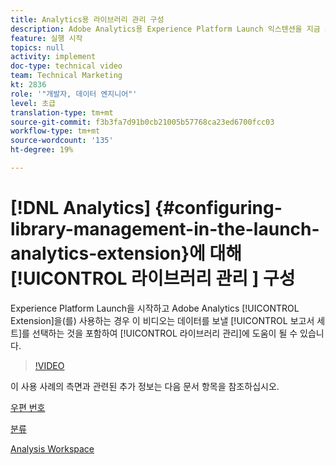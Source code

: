 ```yaml
---
title: Analytics용 라이브러리 관리 구성
description: Adobe Analytics용 Experience Platform Launch 익스텐션을 지금 시작하는 경우 이 비디오를 통해 데이터를 전송할 보고서 세트 선택을 비롯하여 구성의 라이브러리 관리 부분을 처리할 수 있습니다.
feature: 실행 시작
topics: null
activity: implement
doc-type: technical video
team: Technical Marketing
kt: 2836
role: '"개발자, 데이터 엔지니어"'
level: 초급
translation-type: tm+mt
source-git-commit: f3b3fa7d91b0cb21005b57768ca23ed6700fcc03
workflow-type: tm+mt
source-wordcount: '135'
ht-degree: 19%

---
```



# [!DNL Analytics] {#configuring-library-management-in-the-launch-analytics-extension}에 대해 [!UICONTROL 라이브러리 관리 ] 구성

Experience Platform Launch을 시작하고 Adobe Analytics [!UICONTROL Extension]을(를) 사용하는 경우 이 비디오는 데이터를 보낼 [!UICONTROL 보고서 세트]를 선택하는 것을 포함하여 [!UICONTROL 라이브러리 관리]에 도움이 될 수 있습니다.

>[!VIDEO](https://video.tv.adobe.com/v/27092/?quality=12)

이 사용 사례의 측면과 관련된 추가 정보는 다음 문서 항목을 참조하십시오.

[우편 번호](https://docs.adobe.com/help/en/analytics/components/variables/dimensions-reports/reports-zip.html)

[분류](https://docs.adobe.com/content/help/ko-KR/analytics/components/classifications/c-classifications.html)

[Analysis Workspace](https://docs.adobe.com/content/help/ko-KR/analytics/analyze/analysis-workspace/analysis-workspace-features.html)
